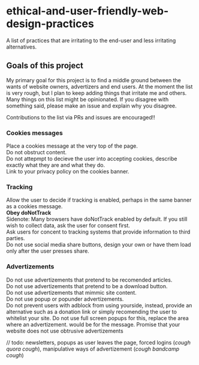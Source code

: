 # ethical-and-user-friendly-web-design-practices
A list of practices that are irritating to the end-user and less irritating alternatives. 

## Goals of this project
My primary goal for this project is to find a middle ground between the wants of website owners, advertizers and end users. At the moment the list is very rough, but I plan to keep adding things that irritate me and others. Many things on this list might be opinionated. If you disagree with something said, please make an issue and explain why you disagree.

Contributions to the list via PRs and issues are encouraged!!

### Cookies messages
Place a cookies message at the very top of the page.  
Do not obstruct content.  
Do not attepmpt to decieve the user into accepting cookies, describe exactly what they are and what they do.  
Link to your privacy policy on the cookies banner.  

### Tracking
Allow the user to decide if tracking is enabled, perhaps in the same banner as a cookies message.  
**Obey doNotTrack**  
  Sidenote: Many browsers have doNotTrack enabled by default. If you still wish to collect data, ask the user for consent first.  
Ask users for concent to tracking systems that provide information to third parties.  
Do not use social media share buttons, design your own or have them load only after the user presses share.  

### Advertizements
Do not use advertizements that pretend to be recomended articles.  
Do not use advertizements that pretend to be a download button.  
Do not use advertizements that mimmic site content.  
Do not use popup or popunder advertizements.  
Do not prevent users with adblock from using yourside, instead, provide an alternative such as a donation link or simply recomending the user to whitelist your site. Do not use full screen popups for this, replace the area where an advertizement.   would be for the message. Promise that your website does not use obtrusive advertizements  

// todo: newsletters, popups as user leaves the page, forced logins (*cough quora cough*), manipulative ways of advertizement (*cough bandcamp cough*)
